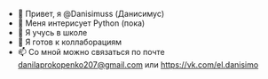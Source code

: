 - 👋 Привет, я @Danisimuss (Данисимус)
- 👀 Меня интерисует Python (пока)
- 🌱 Я учусь в школе
- 💞️ Я готов к коллаборациям
- 📫 Со мной можно связаться по почте danilaprokopenko207@gmail.com или https://vk.com/el.danisimo
<!---
Danisimuss/Danisimuss is a ✨ special ✨ repository because its `README.md` (this file) appears on your GitHub profile.
You can click the Preview link to take a look at your changes.
--->
